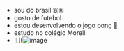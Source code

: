 - sou do brasil 🇧🇷
- gosto de futebol
- estou desenvolvendo o jogo pong 🏓
- estudo no colégio Morelli
- ![](![image](https://github.com/user-attachments/assets/79cd4aca-015e-4d2f-beb8-b2f5d1a074ec)
